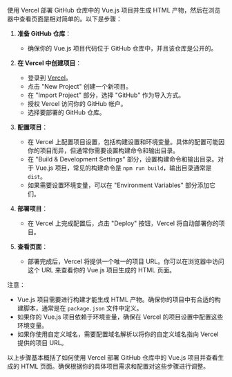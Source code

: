 使用 Vercel 部署 GitHub 仓库中的 Vue.js 项目并生成 HTML 产物，然后在浏览器中查看页面是相对简单的。以下是步骤：

1. **准备 GitHub 仓库**：
   - 确保你的 Vue.js 项目代码位于 GitHub 仓库中，并且该仓库是公开的。

2. **在 Vercel 中创建项目**：
   - 登录到 [Vercel](https://vercel.com/)。
   - 点击 "New Project" 创建一个新项目。
   - 在 "Import Project" 部分，选择 "GitHub" 作为导入方式。
   - 授权 Vercel 访问你的 GitHub 帐户。
   - 选择要部署的 GitHub 仓库。

3. **配置项目**：
   - 在 Vercel 上配置项目设置，包括构建设置和环境变量。具体的配置可能因你的项目而异，但通常你需要设置构建命令和输出目录。
   - 在 "Build & Development Settings" 部分，设置构建命令和输出目录。对于 Vue.js 项目，常见的构建命令是 `npm run build`，输出目录通常是 `dist`。
   - 如果需要设置环境变量，可以在 "Environment Variables" 部分添加它们。

4. **部署项目**：
   - 在 Vercel 上完成配置后，点击 "Deploy" 按钮，Vercel 将自动部署你的项目。

5. **查看页面**：
   - 部署完成后，Vercel 将提供一个唯一的项目 URL。你可以在浏览器中访问这个 URL 来查看你的 Vue.js 项目生成的 HTML 页面。

注意：
- Vue.js 项目需要进行构建才能生成 HTML 产物。确保你的项目中有合适的构建脚本，通常是在 `package.json` 文件中定义。
- 如果你的 Vue.js 项目依赖于环境变量，确保在 Vercel 的项目设置中配置这些环境变量。
- 如果你使用自定义域名，需要配置域名解析以将你的自定义域名指向 Vercel 提供的项目 URL。

以上步骤基本概括了如何使用 Vercel 部署 GitHub 仓库中的 Vue.js 项目并查看生成的 HTML 页面。确保根据你的具体项目需求和配置对这些步骤进行调整。
